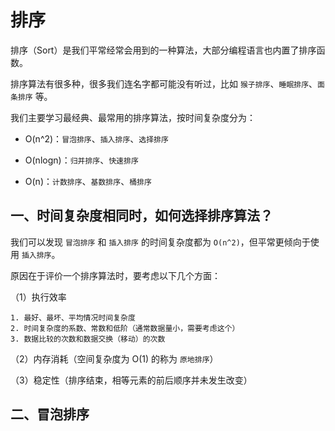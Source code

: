 # 排序

排序（Sort）是我们平常经常会用到的一种算法，大部分编程语言也内置了排序函数。

排序算法有很多种，很多我们连名字都可能没有听过，比如 `猴子排序`、`睡眠排序`、`面条排序` 等。

我们主要学习最经典、最常用的排序算法，按时间复杂度分为：

* O(n^2)：`冒泡排序`、`插入排序`、`选择排序`

* O(nlogn)：`归并排序`、`快速排序`

* O(n)：`计数排序`、`基数排序`、`桶排序`

## 一、时间复杂度相同时，如何选择排序算法？

我们可以发现 `冒泡排序` 和 `插入排序` 的时间复杂度都为 `O(n^2)`，但平常更倾向于使用 `插入排序`。

原因在于评价一个排序算法时，要考虑以下几个方面：

（1）执行效率

```
1. 最好、最坏、平均情况时间复杂度
2. 时间复杂度的系数、常数和低阶（通常数据量小，需要考虑这个）
3. 数据比较的次数和数据交换（移动）的次数
```

（2）内存消耗（空间复杂度为 O(1) 的称为 `原地排序`）

（3）稳定性（排序结束，相等元素的前后顺序并未发生改变）

## 二、冒泡排序